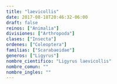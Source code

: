 ```yaml
---
title: "laevicollis"
date: 2017-08-18T20:46:32-06:00
draft: false
reinos: ["Animalia"]
divisiones: ["Arthropoda"]
clases: ["Insecta"]
ordenes: ["Coleoptera"]
familias: ["Scarabaeidae"]
generos: ["Ligyrus"]
nombre_cientifico: "Ligyrus laevicollis"
nombre_comun: ""
nombre_ingles: ""
---
```

